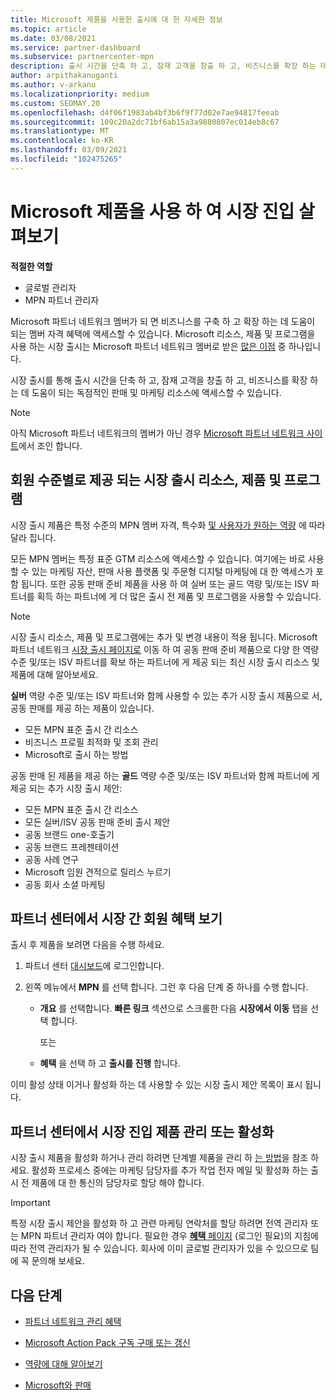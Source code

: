 ```yaml
---
title: Microsoft 제품을 사용한 출시에 대 한 자세한 정보
ms.topic: article
ms.date: 03/08/2021
ms.service: partner-dashboard
ms.subservice: partnercenter-mpn
description: 출시 시간을 단축 하 고, 잠재 고객을 창출 하 고, 비즈니스를 확장 하는 데 도움이 되는 Microsoft 제품 출시에 대해 알아보세요.
author: arpithakanuganti
ms.author: v-arkanu
ms.localizationpriority: medium
ms.custom: SEOMAY.20
ms.openlocfilehash: d4f06f1983ab4bf3b6f9f77d02e7ae94817feeab
ms.sourcegitcommit: 109c20a2dc71bf6ab15a3a9880807ec014eb8c67
ms.translationtype: MT
ms.contentlocale: ko-KR
ms.lasthandoff: 03/09/2021
ms.locfileid: "102475265"
---
```

# <a name="explore-your-go-to-market-with-microsoft-offers"></a>Microsoft 제품을 사용 하 여 시장 진입 살펴보기

**적절한 역할**

- 글로벌 관리자
- MPN 파트너 관리자

Microsoft 파트너 네트워크 멤버가 되 면 비즈니스를 구축 하 고 확장 하는 데 도움이 되는 멤버 자격 혜택에 액세스할 수 있습니다. Microsoft 리소스, 제품 및 프로그램을 사용 하는 시장 출시는 Microsoft 파트너 네트워크 멤버로 받은 [많은 이점](https://partner.microsoft.com/manage-your-partner-network-benefits) 중 하나입니다.

시장 출시를 통해 출시 시간을 단축 하 고, 잠재 고객을 창출 하 고, 비즈니스를 확장 하는 데 도움이 되는 독점적인 판매 및 마케팅 리소스에 액세스할 수 있습니다.

>[!NOTE]
>아직 Microsoft 파트너 네트워크의 멤버가 아닌 경우 [Microsoft 파트너 네트워크 사이트](https://partner.microsoft.com/membership)에서 조인 합니다.

## <a name="go-to-market-resources-offers-and-programs-available-by-membership-level"></a>회원 수준별로 제공 되는 시장 출시 리소스, 제품 및 프로그램

시장 출시 제품은 특정 수준의 MPN 멤버 자격, 특수화 [및 사용자가 원하는 역량](learn-about-competencies.md) 에 따라 달라 집니다.

모든 MPN 멤버는 특정 표준 GTM 리소스에 액세스할 수 있습니다. 여기에는 바로 사용할 수 있는 마케팅 자산, 판매 사용 플랫폼 및 주문형 디지털 마케팅에 대 한 액세스가 포함 됩니다. 또한 공동 판매 준비 제품을 사용 하 여 실버 또는 골드 역량 및/또는 ISV 파트너를 획득 하는 파트너에 게 더 많은 출시 전 제품 및 프로그램을 사용할 수 있습니다.

>[!NOTE]
>시장 출시 리소스, 제품 및 프로그램에는 추가 및 변경 내용이 적용 됩니다. Microsoft 파트너 네트워크 [시장 출시 페이지로](https://partner.microsoft.com/membership/go-to-market) 이동 하 여 공동 판매 준비 제품으로 다양 한 역량 수준 및/또는 ISV 파트너를 확보 하는 파트너에 게 제공 되는 최신 시장 출시 리소스 및 제품에 대해 알아보세요.

**실버** 역량 수준 및/또는 ISV 파트너와 함께 사용할 수 있는 추가 시장 출시 제품으로 서, 공동 판매를 제공 하는 제품이 있습니다.

- 모든 MPN 표준 출시 간 리소스
- 비즈니스 프로필 최적화 및 조회 관리
- Microsoft로 출시 하는 방법

공동 판매 된 제품을 제공 하는 **골드** 역량 수준 및/또는 ISV 파트너와 함께 파트너에 게 제공 되는 추가 시장 출시 제안:

- 모든 MPN 표준 출시 간 리소스
- 모든 실버/ISV 공동 판매 준비 출시 제안
- 공동 브랜드 one-호출기
- 공동 브랜드 프레젠테이션
- 공동 사례 연구
- Microsoft 임원 견적으로 릴리스 누르기
- 공동 회사 소셜 마케팅

## <a name="view-go-to-market-membership-offers-in-partner-center"></a>파트너 센터에서 시장 간 회원 혜택 보기

출시 후 제품을 보려면 다음을 수행 하세요.

1. 파트너 센터 [대시보드](https://partner.microsoft.com/dashboard)에 로그인합니다.

2. 왼쪽 메뉴에서 **MPN** 를 선택 합니다. 그런 후 다음 단계 중 하나를 수행 합니다.

   - **개요** 를 선택합니다. **빠른 링크** 섹션으로 스크롤한 다음 **시장에서 이동** 탭을 선택 합니다.

     또는

   - **혜택** 을 선택 하 고 **출시를 진행** 합니다.

이미 활성 상태 이거나 활성화 하는 데 사용할 수 있는 시장 출시 제안 목록이 표시 됩니다.

## <a name="manage-or-activate-go-to-market-offers-in-partner-center"></a>파트너 센터에서 시장 진입 제품 관리 또는 활성화

시장 출시 제품을 활성화 하거나 관리 하려면 단계별 제품을 관리 하 [는 방법](manage-your-partner-network-benefits.md#manage-go-to-market-offers)을 참조 하세요. 활성화 프로세스 중에는 마케팅 담당자를 추가 작업 전자 메일 및 활성화 하는 출시 전 제품에 대 한 통신의 담당자로 할당 해야 합니다.

>[!IMPORTANT]
>특정 시장 출시 제안을 활성화 하 고 관련 마케팅 연락처를 할당 하려면 전역 관리자 또는 MPN 파트너 관리자 여야 합니다. 필요한 경우 [ **혜택** 페이지](https://partnercenter.microsoft.com/pcv/partnership/benefits) (로그인 필요)의 지침에 따라 전역 관리자가 될 수 있습니다. 회사에 이미 글로벌 관리자가 있을 수 있으므로 팀에 꼭 문의해 보세요.

## <a name="next-steps"></a>다음 단계

- [파트너 네트워크 관리 혜택](manage-your-partner-network-benefits.md)

- [Microsoft Action Pack 구독 구매 또는 갱신](mpn-get-action-pack.md)

- [역량에 대해 알아보기](learn-about-competencies.md)

- [Microsoft와 판매](https://partner.microsoft.com/membership/sell-with-microsoft)
